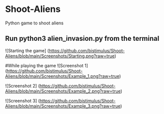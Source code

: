# Shoot-Aliens
Python game to shoot aliens
## Run python3 alien_invasion.py from the terminal
![Starting the game]
(https://github.com/bistimulus/Shoot-Aliens/blob/main/Screenshots/Starting.png?raw=true)

#While playing the game
![Screenshot 1]
(https://github.com/bistimulus/Shoot-Aliens/blob/main/Screenshots/Example_1.png?raw=true)

![Screenshot 2]
(https://github.com/bistimulus/Shoot-Aliens/blob/main/Screenshots/Example_2.png?raw=true)

![Screenshot 3]
(https://github.com/bistimulus/Shoot-Aliens/blob/main/Screenshots/Example_3.png?raw=true)
